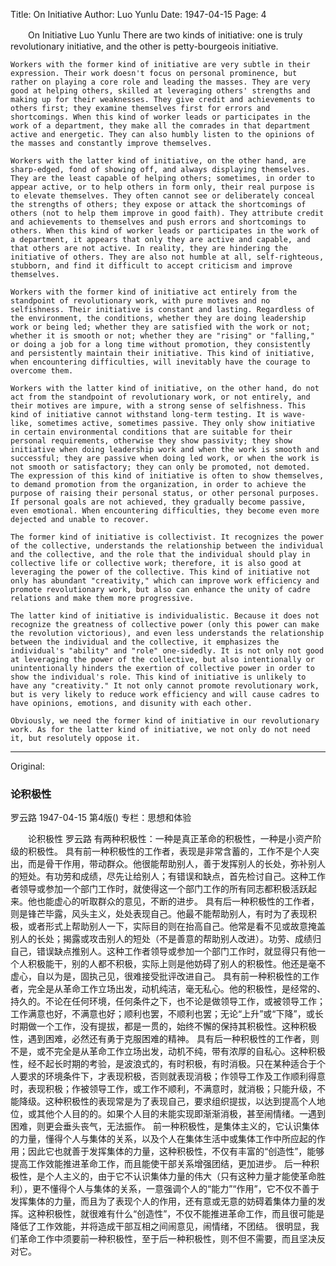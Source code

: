 Title: On Initiative
Author: Luo Yunlu
Date: 1947-04-15
Page: 4

　　On Initiative
    Luo Yunlu
    There are two kinds of initiative: one is truly revolutionary initiative, and the other is petty-bourgeois initiative.

    Workers with the former kind of initiative are very subtle in their expression. Their work doesn't focus on personal prominence, but rather on playing a core role and leading the masses. They are very good at helping others, skilled at leveraging others' strengths and making up for their weaknesses. They give credit and achievements to others first; they examine themselves first for errors and shortcomings. When this kind of worker leads or participates in the work of a department, they make all the comrades in that department active and energetic. They can also humbly listen to the opinions of the masses and constantly improve themselves.

    Workers with the latter kind of initiative, on the other hand, are sharp-edged, fond of showing off, and always displaying themselves. They are the least capable of helping others; sometimes, in order to appear active, or to help others in form only, their real purpose is to elevate themselves. They often cannot see or deliberately conceal the strengths of others; they expose or attack the shortcomings of others (not to help them improve in good faith). They attribute credit and achievements to themselves and push errors and shortcomings to others. When this kind of worker leads or participates in the work of a department, it appears that only they are active and capable, and that others are not active. In reality, they are hindering the initiative of others. They are also not humble at all, self-righteous, stubborn, and find it difficult to accept criticism and improve themselves.

    Workers with the former kind of initiative act entirely from the standpoint of revolutionary work, with pure motives and no selfishness. Their initiative is constant and lasting. Regardless of the environment, the conditions, whether they are doing leadership work or being led; whether they are satisfied with the work or not; whether it is smooth or not; whether they are "rising" or "falling," or doing a job for a long time without promotion, they consistently and persistently maintain their initiative. This kind of initiative, when encountering difficulties, will inevitably have the courage to overcome them.

    Workers with the latter kind of initiative, on the other hand, do not act from the standpoint of revolutionary work, or not entirely, and their motives are impure, with a strong sense of selfishness. This kind of initiative cannot withstand long-term testing. It is wave-like, sometimes active, sometimes passive. They only show initiative in certain environmental conditions that are suitable for their personal requirements, otherwise they show passivity; they show initiative when doing leadership work and when the work is smooth and successful; they are passive when doing led work, or when the work is not smooth or satisfactory; they can only be promoted, not demoted. The expression of this kind of initiative is often to show themselves, to demand promotion from the organization, in order to achieve the purpose of raising their personal status, or other personal purposes. If personal goals are not achieved, they gradually become passive, even emotional. When encountering difficulties, they become even more dejected and unable to recover.

    The former kind of initiative is collectivist. It recognizes the power of the collective, understands the relationship between the individual and the collective, and the role that the individual should play in collective life or collective work; therefore, it is also good at leveraging the power of the collective. This kind of initiative not only has abundant "creativity," which can improve work efficiency and promote revolutionary work, but also can enhance the unity of cadre relations and make them more progressive.

    The latter kind of initiative is individualistic. Because it does not recognize the greatness of collective power (only this power can make the revolution victorious), and even less understands the relationship between the individual and the collective, it emphasizes the individual's "ability" and "role" one-sidedly. It is not only not good at leveraging the power of the collective, but also intentionally or unintentionally hinders the exertion of collective power in order to show the individual's role. This kind of initiative is unlikely to have any "creativity." It not only cannot promote revolutionary work, but is very likely to reduce work efficiency and will cause cadres to have opinions, emotions, and disunity with each other.

    Obviously, we need the former kind of initiative in our revolutionary work. As for the latter kind of initiative, we not only do not need it, but resolutely oppose it.



<hr /> 

Original: 


### 论积极性
罗云路
1947-04-15
第4版()
专栏：思想和体验

　　论积极性
    罗云路
    有两种积极性：一种是真正革命的积极性，一种是小资产阶级的积极性。
    具有前一种积极性的工作者，表现是非常含蓄的，工作不是个人突出，而是骨干作用，带动群众。他很能帮助别人，善于发挥别人的长处，弥补别人的短处。有功劳和成绩，尽先让给别人；有错误和缺点，首先检讨自己。这种工作者领导或参加一个部门工作时，就使得这一个部门工作的所有同志都积极活跃起来。他也能虚心的听取群众的意见，不断的进步。
    具有后一种积极性的工作者，则是锋芒毕露，风头主义，处处表现自己。他最不能帮助别人，有时为了表现积极，或者形式上帮助别人一下，实际目的则在抬高自己。他常是看不见或故意掩盖别人的长处；揭露或攻击别人的短处（不是善意的帮助别人改进）。功劳、成绩归自己，错误缺点推别人。这种工作者领导或参加一个部门工作时，就显得只有他一个人积极能干，别的人都不积极，实际上则是他妨碍了别人的积极性。他还是毫不虚心，自以为是，固执己见，很难接受批评改进自己。
    具有前一种积极性的工作者，完全是从革命工作立场出发，动机纯洁，毫无私心。他的积极性，是经常的、持久的。不论在任何环境，任何条件之下，也不论是做领导工作，或被领导工作；工作满意也好，不满意也好；顺利也罢，不顺利也罢；无论“上升”或“下降”，或长时期做一个工作，没有提拔，都是一贯的，始终不懈的保持其积极性。这种积极性，遇到困难，必然还有勇于克服困难的精神。
    具有后一种积极性的工作者，则不是，或不完全是从革命工作立场出发，动机不纯，带有浓厚的自私心。这种积极性，经不起长时期的考验，是波浪式的，有时积极，有时消极。只在某种适合于个人要求的环境条件下，才表现积极，否则就表现消极；作领导工作及工作顺利得意时，表现积极；作被领导工作，或工作不顺利，不满意时，就消极；只能升级，不能降级。这种积极性的表现常是为了表现自己，要求组织提拔，以达到提高个人地位，或其他个人目的的。如果个人目的未能实现即渐渐消极，甚至闹情绪。一遇到困难，则更会垂头丧气，无法振作。
    前一种积极性，是集体主义的，它认识集体的力量，懂得个人与集体的关系，以及个人在集体生活中或集体工作中所应起的作用；因此它也就善于发挥集体的力量，这种积极性，不仅有丰富的“创造性”，能够提高工作效能推进革命工作，而且能使干部关系增强团结，更加进步。
    后一种积极性，是个人主义的，由于它不认识集体力量的伟大（只有这种力量才能使革命胜利），更不懂得个人与集体的关系，一意强调个人的“能力”“作用”，它不仅不善于发挥集体的力量，而且为了表现个人的作用，还有意或无意的妨碍着集体力量的发挥。这种积极性，就很难有什么“创造性”，不仅不能推进革命工作，而且很可能是降低了工作效能，并将造成干部互相之间闹意见，闹情绪，不团结。
    很明显，我们革命工作中须要前一种积极性，至于后一种积极性，则不但不需要，而且坚决反对它。
